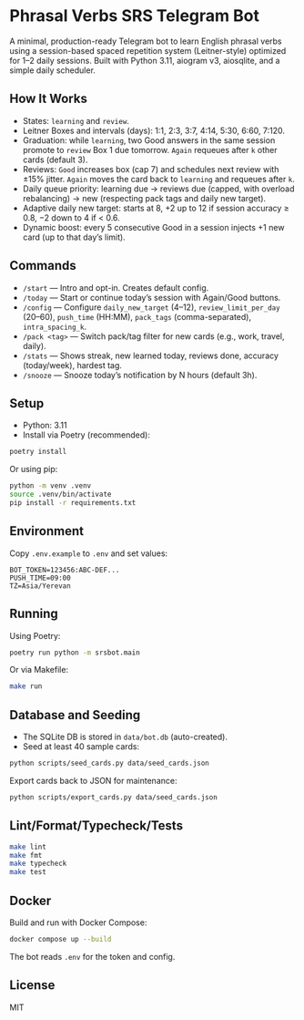 # Phrasal Verbs SRS Telegram Bot

A minimal, production-ready Telegram bot to learn English phrasal verbs using a session-based spaced repetition system (Leitner-style) optimized for 1–2 daily sessions. Built with Python 3.11, aiogram v3, aiosqlite, and a simple daily scheduler.

## How It Works

- States: `learning` and `review`.
- Leitner Boxes and intervals (days): 1:1, 2:3, 3:7, 4:14, 5:30, 6:60, 7:120.
- Graduation: while `learning`, two Good answers in the same session promote to `review` Box 1 due tomorrow. `Again` requeues after `k` other cards (default 3).
- Reviews: `Good` increases box (cap 7) and schedules next review with ±15% jitter. `Again` moves the card back to `learning` and requeues after `k`.
- Daily queue priority: learning due → reviews due (capped, with overload rebalancing) → new (respecting pack tags and daily new target).
- Adaptive daily new target: starts at 8, +2 up to 12 if session accuracy ≥ 0.8, −2 down to 4 if < 0.6.
- Dynamic boost: every 5 consecutive Good in a session injects +1 new card (up to that day’s limit).

## Commands

- `/start` — Intro and opt-in. Creates default config.
- `/today` — Start or continue today’s session with Again/Good buttons.
- `/config` — Configure `daily_new_target` (4–12), `review_limit_per_day` (20–60), `push_time` (HH:MM), `pack_tags` (comma-separated), `intra_spacing_k`.
- `/pack <tag>` — Switch pack/tag filter for new cards (e.g., work, travel, daily).
- `/stats` — Shows streak, new learned today, reviews done, accuracy (today/week), hardest tag.
- `/snooze` — Snooze today’s notification by N hours (default 3h).

## Setup

- Python: 3.11
- Install via Poetry (recommended):

```bash
poetry install
```

Or using pip:

```bash
python -m venv .venv
source .venv/bin/activate
pip install -r requirements.txt
```

## Environment

Copy `.env.example` to `.env` and set values:

```
BOT_TOKEN=123456:ABC-DEF...
PUSH_TIME=09:00
TZ=Asia/Yerevan
```

## Running

Using Poetry:

```bash
poetry run python -m srsbot.main
```

Or via Makefile:

```bash
make run
```

## Database and Seeding

- The SQLite DB is stored in `data/bot.db` (auto-created).
- Seed at least 40 sample cards:

```bash
python scripts/seed_cards.py data/seed_cards.json
```

Export cards back to JSON for maintenance:

```bash
python scripts/export_cards.py data/seed_cards.json
```

## Lint/Format/Typecheck/Tests

```bash
make lint
make fmt
make typecheck
make test
```

## Docker

Build and run with Docker Compose:

```bash
docker compose up --build
```

The bot reads `.env` for the token and config.

## License

MIT

